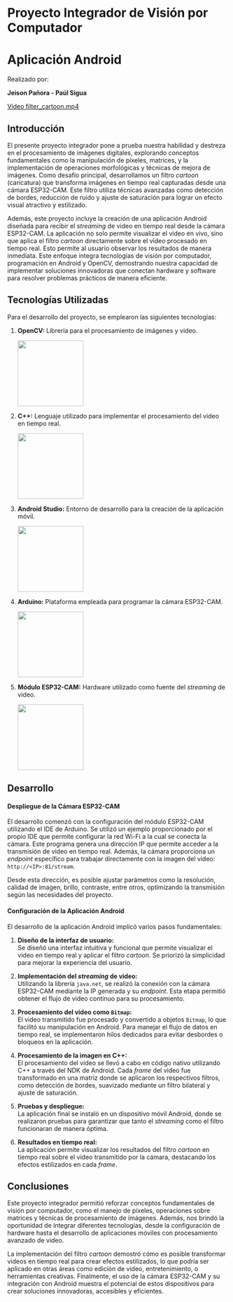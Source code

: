 # Proyecto Integrador de Visión por Computador

# Aplicación Android

Realizado por:

**Jeison Pañora - Paúl Sigua**

[Video filter_cartoon.mp4](https://youtu.be/A2qymzsf16Q)

## Introducción

El presente proyecto integrador pone a prueba nuestra habilidad y destreza en el procesamiento de imágenes digitales, explorando conceptos fundamentales como la manipulación de píxeles, matrices, y la implementación de operaciones morfológicas y técnicas de mejora de imágenes. Como desafío principal, desarrollamos un filtro *cartoon* (caricatura) que transforma imágenes en tiempo real capturadas desde una cámara ESP32-CAM. Este filtro utiliza técnicas avanzadas como detección de bordes, reducción de ruido y ajuste de saturación para lograr un efecto visual atractivo y estilizado.

Además, este proyecto incluye la creación de una aplicación Android diseñada para recibir el *streaming* de video en tiempo real desde la cámara ESP32-CAM. La aplicación no solo permite visualizar el video en vivo, sino que aplica el filtro *cartoon* directamente sobre el video procesado en tiempo real. Esto permite al usuario observar los resultados de manera inmediata. Este enfoque integra tecnologías de visión por computador, programación en Android y OpenCV, demostrando nuestra capacidad de implementar soluciones innovadoras que conectan hardware y software para resolver problemas prácticos de manera eficiente.

## Tecnologías Utilizadas

Para el desarrollo del proyecto, se emplearon las siguientes tecnologías:

1. **OpenCV:** Librería para el procesamiento de imágenes y video.
   
   <img src="https://upload.wikimedia.org/wikipedia/commons/thumb/3/32/OpenCV_Logo_with_text_svg_version.svg/800px-OpenCV_Logo_with_text_svg_version.svg.png" width="150" height="150">

2. **C++:** Lenguaje utilizado para implementar el procesamiento del video en tiempo real.
   
   <img src="https://encrypted-tbn2.gstatic.com/images?q=tbn:ANd9GcSFQlJS-SEBXODRztLIs5VW-RL3U1IFXIH7e5Np9NrKuVYzqDRiEhUYQ2QvJz7NahmsuG4zokC-95MgmUVNmbVn0bzd4lGfrN5qOHIMeg" width="150" height="150">

3. **Android Studio:** Entorno de desarrollo para la creación de la aplicación móvil.
   
   <img src="https://encrypted-tbn0.gstatic.com/images?q=tbn:ANd9GcQuttp_isCbO4DFr4jH61d8BTt9CM1gBs6EXA&s" width="150" height="150">

4. **Arduino:** Plataforma empleada para programar la cámara ESP32-CAM.
   
   <img src="https://images.sftcdn.net/images/t_app-icon-m/p/222e795e-f251-4cff-8eed-2721443b569c/2420662603/arduino-ide-logo.png" width="150" height="150">

5. **Módulo ESP32-CAM:** Hardware utilizado como fuente del *streaming* de video.
   
   <img src="https://circuitpython.org/assets/images/boards/large/ai-thinker-esp32-cam.jpg" width="150" height="150">

## Desarrollo

#### Despliegue de la Cámara ESP32-CAM

El desarrollo comenzó con la configuración del módulo ESP32-CAM utilizando el IDE de Arduino. Se utilizó un ejemplo proporcionado por el propio IDE que permite configurar la red Wi-Fi a la cual se conecta la cámara. Este programa genera una dirección IP que permite acceder a la transmisión de video en tiempo real. Además, la cámara proporciona un *endpoint* específico para trabajar directamente con la imagen del video:  
`http://<IP>:81/stream`.

Desde esta dirección, es posible ajustar parámetros como la resolución, calidad de imagen, brillo, contraste, entre otros, optimizando la transmisión según las necesidades del proyecto.

#### Configuración de la Aplicación Android

El desarrollo de la aplicación Android implicó varios pasos fundamentales:

1. **Diseño de la interfaz de usuario:**  
   Se diseñó una interfaz intuitiva y funcional que permite visualizar el video en tiempo real y aplicar el filtro *cartoon*. Se priorizó la simplicidad para mejorar la experiencia del usuario.

2. **Implementación del *streaming* de video:**  
   Utilizando la librería `java.net`, se realizó la conexión con la cámara ESP32-CAM mediante la IP generada y su *endpoint*. Esta etapa permitió obtener el flujo de video continuo para su procesamiento.

3. **Procesamiento del video como `Bitmap`:**  
   El video transmitido fue procesado y convertido a objetos `Bitmap`, lo que facilitó su manipulación en Android. Para manejar el flujo de datos en tiempo real, se implementaron hilos dedicados para evitar desbordes o bloqueos en la aplicación.

4. **Procesamiento de la imagen en C++:**  
   El procesamiento del video se llevó a cabo en código nativo utilizando C++ a través del NDK de Android. Cada *frame* del video fue transformado en una matriz donde se aplicaron los respectivos filtros, como detección de bordes, suavizado mediante un filtro bilateral y ajuste de saturación.

5. **Pruebas y despliegue:**  
   La aplicación final se instaló en un dispositivo móvil Android, donde se realizaron pruebas para garantizar que tanto el *streaming* como el filtro funcionaran de manera óptima.

6. **Resultados en tiempo real:**  
   La aplicación permite visualizar los resultados del filtro *cartoon* en tiempo real sobre el video transmitido por la cámara, destacando los efectos estilizados en cada *frame*.

## Conclusiones

Este proyecto integrador permitió reforzar conceptos fundamentales de visión por computador, como el manejo de píxeles, operaciones sobre matrices y técnicas de procesamiento de imágenes. Además, nos brindó la oportunidad de integrar diferentes tecnologías, desde la configuración de hardware hasta el desarrollo de aplicaciones móviles con procesamiento avanzado de video.

La implementación del filtro *cartoon* demostró cómo es posible transformar videos en tiempo real para crear efectos estilizados, lo que podría ser aplicado en otras áreas como edición de video, entretenimiento, o herramientas creativas. Finalmente, el uso de la cámara ESP32-CAM y su integración con Android muestra el potencial de estos dispositivos para crear soluciones innovadoras, accesibles y eficientes.